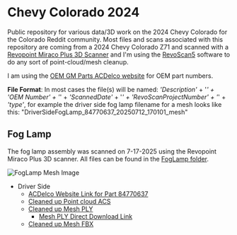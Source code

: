 # Chevy Colorado 2024

Public repository for various data/3D work on the 2024 Chevy Colorado for the Colorado Reddit community. Most files and scans associated with this repository are coming from a 2024 Chevy Colorado Z71 and scanned with a [Revopoint Miraco Plus 3D Scanner](https://www.revopoint3d.com/pages/all-in-one-3d-scanner-miracoplus) and I'm using the [RevoScan5](https://www.revopoint3d.com/pages/support-download?srsltid=AfmBOoraicuEHaJrJ4TD3ZhJBCnPl7nlPH4-kS0I0GI8fzXNS_invXQI) software to do any sort of point-cloud/mesh cleanup.

I am using the [OEM GM Parts ACDelco website](https://parts.gmparts.com/) for OEM part numbers.

**File Format**: In most cases the file(s) will be named: *'Description'* + '_' + *'OEM Number'* + '_' + *'ScannedDate'* + '_' + *'RevoScanProjectNumber'* + '_' + *'type'*, for example the driver side fog lamp filename for a mesh looks like this: "DriverSideFogLamp_84770637_20250712_170101_mesh"

## Fog Lamp

The fog lamp assembly was scanned on 7-17-2025 using the Revopoint Miraco Plus 3D scanner. All files can be found in the [FogLamp folder](/FogLamp/).

![FogLamp Mesh Image](/FogLamp/FogLampDriver.png)

* Driver Side
  * [ACDelco Website Link for Part 84770637](https://parts.gmparts.com/product/gm-genuine-parts-front-driver-side-fog-lamp-bezel-84770637)
  * [Cleaned up Point cloud ACS](/FogLamp/DriverSideFogLamp_84770637_20250712_170101_pc.asc)
  * [Cleaned up Mesh PLY](/FogLamp/DriverSideFogLamp_84770637_20250712_170101_mesh.ply)
    * [Mesh PLY Direct Download Link](/FogLamp/DriverSideFogLamp_84770637_20250712_170101_mesh.ply?download=)
  * [Cleaned up Mesh FBX](/FogLamp/DriverSideFogLamp_84770637_20250712_170101_mesh.fbx)
